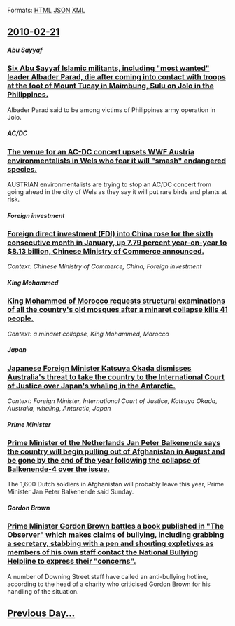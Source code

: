 
Formats: [HTML](2010/02/21/index.html)  [JSON](2010/02/21/index.json)  [XML](2010/02/21/index.xml)  

## [2010-02-21](/news/2010/02/21/index.md)

##### Abu Sayyaf
### [Six Abu Sayyaf Islamic militants, including "most wanted" leader Albader Parad, die after coming into contact with troops at the foot of Mount Tucay in Maimbung, Sulu on Jolo in the Philippines. ](/news/2010/02/21/six-abu-sayyaf-islamic-militants-including-most-wanted-leader-albader-parad-die-after-coming-into-contact-with-troops-at-the-foot-of-mou.md)
Albader Parad said to be among victims of Philippines army operation in Jolo.

##### AC/DC
### [The venue for an AC-DC concert upsets WWF Austria environmentalists in Wels who fear it will "smash" endangered species. ](/news/2010/02/21/the-venue-for-an-ac-dc-concert-upsets-wwf-austria-environmentalists-in-wels-who-fear-it-will-smash-endangered-species.md)
AUSTRIAN environmentalists are trying to stop an AC/DC concert from going ahead in the city of Wels as they say it will put rare birds and plants at risk.

##### Foreign investment
### [Foreign direct investment (FDI) into China rose for the sixth consecutive month in January, up 7.79 percent year-on-year to $8.13 billion, Chinese Ministry of Commerce announced. ](/news/2010/02/21/foreign-direct-investment-fdi-into-china-rose-for-the-sixth-consecutive-month-in-january-up-7-79-percent-year-on-year-to-8-13-billion-c.md)
_Context: Chinese Ministry of Commerce, China, Foreign investment_

##### King Mohammed
### [King Mohammed of Morocco requests structural examinations of all the country's old mosques after a minaret collapse kills 41 people. ](/news/2010/02/21/king-mohammed-of-morocco-requests-structural-examinations-of-all-the-country-s-old-mosques-after-a-minaret-collapse-kills-41-people.md)
_Context: a minaret collapse, King Mohammed, Morocco_

##### Japan
### [Japanese Foreign Minister Katsuya Okada dismisses Australia's threat to take the country to the International Court of Justice over Japan's whaling in the Antarctic. ](/news/2010/02/21/japanese-foreign-minister-katsuya-okada-dismisses-australia-s-threat-to-take-the-country-to-the-international-court-of-justice-over-japan-s.md)
_Context: Foreign Minister, International Court of Justice, Katsuya Okada, Australia, whaling, Antarctic, Japan_

##### Prime Minister
### [Prime Minister of the Netherlands Jan Peter Balkenende says the country will begin pulling out of Afghanistan in August and be gone by the end of the year following the collapse of Balkenende-4 over the issue. ](/news/2010/02/21/prime-minister-of-the-netherlands-jan-peter-balkenende-says-the-country-will-begin-pulling-out-of-afghanistan-in-august-and-be-gone-by-the-e.md)
The 1,600 Dutch soldiers in Afghanistan will probably leave this year, Prime Minister Jan Peter Balkenende said Sunday. 

##### Gordon Brown
### [Prime Minister Gordon Brown battles a book published in "The Observer" which makes claims of bullying, including grabbing a secretary, stabbing with a pen and shouting expletives as members of his own staff contact the National Bullying Helpline to express their "concerns". ](/news/2010/02/21/prime-minister-gordon-brown-battles-a-book-published-in-the-observer-which-makes-claims-of-bullying-including-grabbing-a-secretary-stabb.md)
A number of Downing Street staff have called an anti-bullying hotline, according to the head of a charity who criticised Gordon Brown for his handling of the situation.

## [Previous Day...](/news/2010/02/20/index.md)

